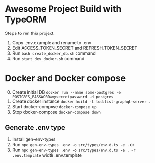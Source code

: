 # Awesome Project Build with TypeORM

Steps to run this project:

1. Copy .env.example and rename to .env
2. Edit ACCESS_TOKEN_SECRET and REFRESH_TOKEN_SECRET
3. Run `bash create_docker_db.sh` command
4. Run `start_dev_docker.sh` command

# Docker and Docker compose

0. Create initial DB `docker run --name some-postgres -e POSTGRES_PASSWORD=mysecretpassword -d postgres`
1. Create docker instance `docker build -t todolist-graphql-server .`
2. Start docker-compose `docker-compose up`
3. Stop docker-compose `docker-compose down`

## Generate .env type

1. Install gen-env-types
2. Run `npx gen-env-types .env -o src/types/env.d.ts -e .` or
3. Run `npx gen-env-types .env -o src/types/env.d.ts -e . -r .env.template` width .env.template
